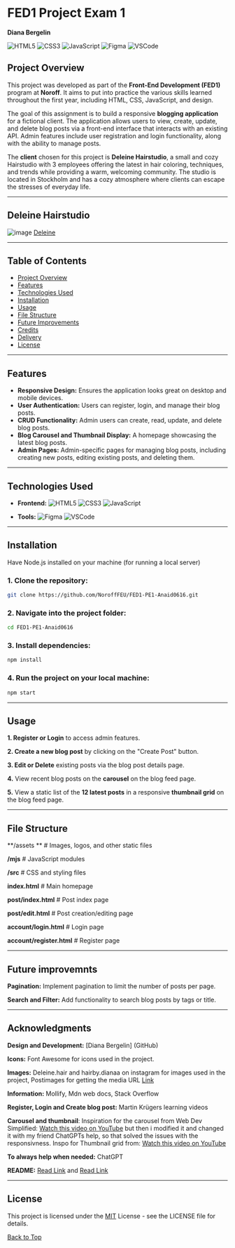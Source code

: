 # FED1 Project Exam 1
**Diana Bergelin**

![HTML5](https://img.shields.io/badge/-HTML5-E34F26?logo=html5&logoColor=white&style=for-the-badge)
![CSS3](https://img.shields.io/badge/-CSS3-1572B6?logo=css3&logoColor=white&style=for-the-badge)
![JavaScript](https://img.shields.io/badge/-JavaScript-F7DF1E?logo=javascript&logoColor=black&style=for-the-badge)
![Figma](https://img.shields.io/badge/-Figma-F24E1E?logo=figma&logoColor=white&style=for-the-badge)
![VSCode](https://img.shields.io/badge/-VSCode-007ACC?logo=visual-studio-code&logoColor=white&style=for-the-badge)


## **Project Overview**
This project was developed as part of the **Front-End Development (FED1)** program at **Noroff**. It aims to put into practice the various skills learned throughout the first year, including HTML, CSS, JavaScript, and design.

The goal of this assignment is to build a responsive **blogging application** for a fictional client. The application allows users to view, create, update, and delete blog posts via a front-end interface that interacts with an existing API. Admin features include user registration and login functionality, along with the ability to manage posts.

The **client** chosen for this project is **Deleine Hairstudio**, a small and cozy Hairstudio with 3 employees offering the latest in hair coloring, techniques, and trends while providing a warm, welcoming community. The studio is located in Stockholm and has a cozy atmosphere where clients can escape the stresses of everyday life.

 ---
 
## **Deleine Hairstudio**

![image](https://github.com/user-attachments/assets/2a69575f-03c8-4ff4-ae90-b90ff9d581af)
[Deleine](https://celadon-naiad-e81f9d.netlify.app/)

---

## **Table of Contents**
- [Project Overview](#project-overview)
- [Features](#features)
- [Technologies Used](#technologies-used)
- [Installation](#installation)
- [Usage](#usage)
- [File Structure](#file-structure)
- [Future Improvements](#future-improvements)
- [Credits](#credits)
- [Delivery](#Delivery)
- [License](#license)

---

## **Features**

- **Responsive Design:** Ensures the application looks great on desktop and mobile devices.
- **User Authentication:** Users can register, login, and manage their blog posts.
- **CRUD Functionality:** Admin users can create, read, update, and delete blog posts.
- **Blog Carousel and Thumbnail Display:** A homepage showcasing the latest blog posts.
- **Admin Pages:** Admin-specific pages for managing blog posts, including creating new posts, editing existing posts, and deleting them.
  

---

## **Technologies Used**

- **Frontend:** 
   ![HTML5](https://img.shields.io/badge/-HTML5-E34F26?logo=html5&logoColor=white&style=for-the-badge) ![CSS3](https://img.shields.io/badge/-CSS3-1572B6?logo=css3&logoColor=white&style=for-the-badge) ![JavaScript](https://img.shields.io/badge/-JavaScript-F7DF1E?logo=javascript&logoColor=black&style=for-the-badge)

- **Tools:** 
  ![Figma](https://img.shields.io/badge/-Figma-F24E1E?logo=figma&logoColor=white&style=for-the-badge) ![VSCode](https://img.shields.io/badge/-VSCode-007ACC?logo=visual-studio-code&logoColor=white&style=for-the-badge)



---

## **Installation**

Have Node.js installed on your machine (for running a local server)

### **1. Clone the repository:**
```bash
git clone https://github.com/NoroffFEU/FED1-PE1-Anaid0616.git
```
### **2. Navigate into the project folder:**
```bash
cd FED1-PE1-Anaid0616
```

### **3. Install dependencies:**
```bash
npm install
```

### **4. Run the project on your local machine:**
```bash
npm start
```

---

## **Usage**

**1. Register or Login** to access admin features.

**2. Create a new blog post** by clicking on the "Create Post" button.

**3. Edit or Delete** existing posts via the blog post details page.

**4.** View recent blog posts on the **carousel** on the blog feed page.

**5.** View a static list of the **12 latest posts** in a responsive **thumbnail grid** on the blog feed page.


---

## **File Structure**

**/assets **              # Images, logos, and other static files

**/mjs**                  # JavaScript modules

**/src**                  # CSS and styling files

**index.html**            # Main homepage

**post/index.html**       # Post index page

**post/edit.html**        # Post creation/editing page

**account/login.html**    # Login page

**account/register.html** # Register page


---

## **Future improvemnts**

**Pagination:** Implement pagination to limit the number of posts per page.

**Search and Filter:** Add functionality to search blog posts by tags or title.


---

## **Acknowledgments**

**Design and Development:** [Diana Bergelin] (GitHub)

**Icons:** Font Awesome for icons used in the project.

**Images:** Deleine.hair and hairby.dianaa on instagram for images used in the project, Postimages for getting the media URL [Link](https://postimages.org/)

**Information:** Mollify, Mdn web docs, Stack Overflow

**Register, Login and Create blog post:** Martin Krügers learning videos

**Carousel and thumbnail**: Inspiration for the carousel from Web Dev Simplified: [Watch this video on YouTube](https://www.youtube.com/watch?v=9HcxHDS2w1s) but then i modified it and changed it with my friend ChatGPTs help, so that solved the issues with the responsivness. Inspo for Thumbnail grid from: [Watch this video on YouTube](https://www.youtube.com/watch?v=TuBwe6SLRlU&t=328s)

**To always help when needed:** ChatGPT

**README:** [Read Link](https://www.dhiwise.com/post/how-to-write-a-readme-that-stands-out-in-best-practices) and [Read Link](https://www.makeareadme.com/)

---


## **License**

This project is licensed under the [MIT](https://choosealicense.com/licenses/mit/) License - see the LICENSE file for details.


[Back to Top](#FED1-Project-Exam-1)
